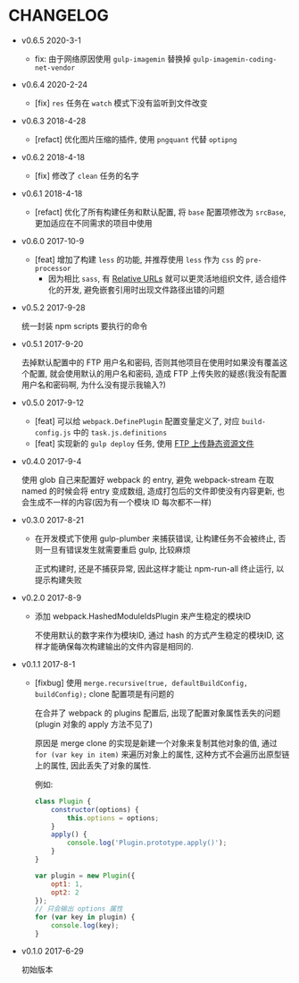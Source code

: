 # CHANGELOG

* v0.6.5 2020-3-1

  * fix: 由于网络原因使用 `gulp-imagemin` 替换掉 `gulp-imagemin-coding-net-vendor`

* v0.6.4 2020-2-24

  * [fix] `res` 任务在 `watch` 模式下没有监听到文件改变

* v0.6.3 2018-4-28

  * [refact] 优化图片压缩的插件, 使用 `pngquant` 代替 `optipng`

* v0.6.2 2018-4-18

  * [fix] 修改了 `clean` 任务的名字

* v0.6.1 2018-4-18

  * [refact] 优化了所有构建任务和默认配置, 将 `base` 配置项修改为 `srcBase`, 更加适应在不同需求的项目中使用

* v0.6.0 2017-10-9

  * [feat] 增加了构建 `less` 的功能, 并推荐使用 `less` 作为 `css` 的 `pre-processor`
    * 因为相比 `sass`, 有 [Relative URLs](http://lesscss.org/usage/#command-line-usage-relative-urls) 就可以更灵活地组织文件, 适合组件化的开发, 避免嵌套引用时出现文件路径出错的问题

* v0.5.2 2017-9-28

  统一封装 npm scripts 要执行的命令

* v0.5.1 2017-9-20

  去掉默认配置中的 FTP 用户名和密码, 否则其他项目在使用时如果没有覆盖这个配置, 就会使用默认的用户名和密码, 造成 FTP 上传失败的疑惑(我没有配置用户名和密码啊, 为什么没有提示我输入?)

* v0.5.0 2017-9-12

  * [feat] 可以给 `webpack.DefinePlugin` 配置变量定义了, 对应 `build-config.js` 中的 `task.js.definitions`
  * [feat] 实现新的 `gulp deploy` 任务, 使用 [FTP 上传静态资源文件](https://github.com/ufologist/fe-common-build/blob/master/task/deploy.md)

* v0.4.0 2017-9-4

  使用 glob 自己来配置好 webpack 的 entry, 避免 webpack-stream 在取 named 的时候会将 entry 变成数组, 造成打包后的文件即使没有内容更新, 也会生成不一样的内容(因为有一个模块 ID 每次都不一样)

* v0.3.0 2017-8-21

  * 在开发模式下使用 gulp-plumber 来捕获错误, 让构建任务不会被终止, 否则一旦有错误发生就需要重启 gulp, 比较麻烦
  
    正式构建时, 还是不捕获异常, 因此这样才能让 npm-run-all 终止运行, 以提示构建失败

* v0.2.0 2017-8-9

  * 添加 webpack.HashedModuleIdsPlugin 来产生稳定的模块ID
  
    不使用默认的数字来作为模块ID, 通过 hash 的方式产生稳定的模块ID, 这样才能确保每次构建输出的文件内容是相同的.

* v0.1.1 2017-8-1

  * [fixbug] 使用 `merge.recursive(true, defaultBuildConfig, buildConfig);` clone 配置项是有问题的

    在合并了 webpack 的 plugins 配置后, 出现了配置对象属性丢失的问题(plugin 对象的 apply 方法不见了)

    原因是 merge clone 的实现是新建一个对象来复制其他对象的值, 通过 `for (var key in item)` 来遍历对象上的属性, 这种方式不会遍历出原型链上的属性, 因此丢失了对象的属性.

    例如:
    ```javascript
    class Plugin {
        constructor(options) {
            this.options = options;
        }
        apply() {
            console.log('Plugin.prototype.apply()');
        }
    }

    var plugin = new Plugin({
        opt1: 1,
        opt2: 2
    });
    // 只会输出 options 属性
    for (var key in plugin) {
        console.log(key);
    }
    ```

* v0.1.0 2017-6-29

  初始版本